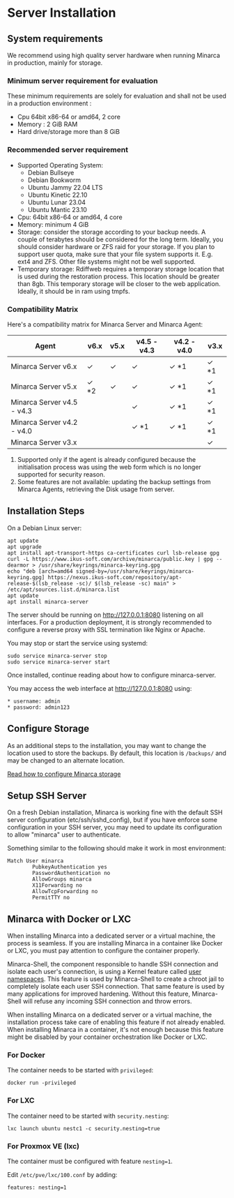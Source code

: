 # Server Installation

## System requirements

We recommend using high quality server hardware when running Minarca in production, mainly for storage.

### Minimum server requirement for evaluation

These minimum requirements are solely for evaluation and shall not be used in a production environment :

* Cpu 64bit x86-64 or amd64, 2 core
* Memory : 2 GiB RAM
* Hard drive/storage more than 8 GiB

### Recommended server requirement

* Supported Operating System:
  * Debian Bullseye
  * Debian Bookworm
  * Ubuntu Jammy 22.04 LTS
  * Ubuntu Kinetic 22.10
  * Ubuntu Lunar 23.04
  * Ubuntu Mantic 23.10
* Cpu: 64bit x86-64 or amd64, 4 core
* Memory: minimum 4 GiB
* Storage: consider the storage according to your backup needs. A couple of terabytes should be considered for the long term. Ideally, you should consider hardware or ZFS raid for your storage. If you plan to support user quota, make sure that your file system supports it. E.g. ext4 and ZFS. Other file systems might not be well supported.
* Temporary storage: Rdiffweb requires a temporary storage location that is used during the restoration process. This location should be greater than 8gb. This temporary storage will be closer to the web application. Ideally, it should be in ram using tmpfs.

### Compatibility Matrix

Here's a compatibility matrix for Minarca Server and Minarca Agent:

| Agent                      | v6.x | v5.x | v4.5 - v4.3 | v4.2 - v4.0 | v3.x |
| -------------------------- | ---- | ---- | ----------- | ----------- | ---- |
| Minarca Server v6.x        | ✓    | ✓    | ✓           | ✓ *1        | ✓ *1 |
| Minarca Server v5.x        | ✓ *2 | ✓    | ✓           | ✓ *1        | ✓ *1 |
| Minarca Server v4.5 - v4.3 |      |      | ✓           | ✓ *1        | ✓ *1 |
| Minarca Server v4.2 - v4.0 |      |      | ✓ *1        | ✓ *1        | ✓ *1 |
| Minarca Server v3.x        |      |      |             |             | ✓    |

1. Supported only if the agent is already configured because the initialisation
   process was using the web form which is no longer supported for security reason.
2. Some features are not available: updating the backup settings from Minarca Agents,
    retrieving the Disk usage from server.

## Installation Steps

On a Debian Linux server:

    apt update
    apt upgrade
    apt install apt-transport-https ca-certificates curl lsb-release gpg
    curl -L https://www.ikus-soft.com/archive/minarca/public.key | gpg --dearmor > /usr/share/keyrings/minarca-keyring.gpg
    echo "deb [arch=amd64 signed-by=/usr/share/keyrings/minarca-keyring.gpg] https://nexus.ikus-soft.com/repository/apt-release-$(lsb_release -sc)/ $(lsb_release -sc) main" > /etc/apt/sources.list.d/minarca.list
    apt update
    apt install minarca-server

The server should be running on http://127.0.0.1:8080 listening on all interfaces. For a production deployment, it is strongly recommended to configure a reverse proxy with SSL termination like Nginx or Apache.

You may stop or start the service using systemd:

    sudo service minarca-server stop
    sudo service minarca-server start

Once installed, continue reading about how to configure minarca-server.

You may access the web interface at http://127.0.0.1:8080 using:

    * username: admin
    * password: admin123 

## Configure Storage

As an additional steps to the installation, you may want to change the location used to store the backups. By default, this location is `/backups/` and may be changed to an alternate location.

[Read how to configure Minarca storage](configuration-storage)

## Setup SSH Server

On a fresh Debian installation, Minarca is working fine with the default SSH server
configuration (etc/ssh/sshd_config), but if you have enforce some configuration in your SSH
server, you may need to update its configuration to allow "minarca" user to authenticate.

Something similar to the following should make it work in most environment:

    Match User minarca
            PubkeyAuthentication yes
            PasswordAuthentication no
            AllowGroups minarca
            X11Forwarding no
            AllowTcpForwarding no
            PermitTTY no

## Minarca with Docker or LXC

When installing Minarca into a dedicated server or a virtual machine, the
process is seamless. If you are installing Minarca in a container like
Docker or LXC, you must pay attention to configure the container properly.

Minarca-Shell, the component responsible to handle SSH connection and isolate
each user's connection, is using a Kernel feature
called [user namespaces](https://man7.org/linux/man-pages/man7/user_namespaces.7.html).
This feature is used by Minarca-Shell to create a chroot jail to completely
isolate each user SSH connection. That same feature is used by many applications
for improved hardening. Without this feature, Minarca-Shell will refuse any incoming
SSH connection and throw errors.

When installing Minarca on a dedicated server or a virtual machine, the installation
process take care of enabling this feature if not already enabled. When installing Minarca
in a container, it's not enough because this feature might be disabled by your container
orchestration like Docker or LXC.

### For Docker

The container needs to be started with `privileged`:

    docker run -privileged

### For LXC

The container need to be started with `security.nesting`:

    lxc launch ubuntu nestc1 -c security.nesting=true

### For Proxmox VE (lxc)

The container must be configured with feature `nesting=1`.

Edit `/etc/pve/lxc/100.conf` by adding:

    features: nesting=1

